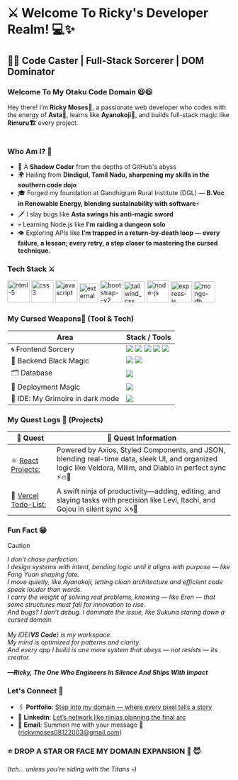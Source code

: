 # ⚔️ Welcome To Ricky's Developer Realm! 💻✨ # 

##  🧙‍♂️ Code Caster | Full-Stack Sorcerer | DOM Dominator   ##

### Welcome To My Otaku Code Domain 😃😃 ###
Hey there! I’m **Ricky Moses🤗**, a passionate web developer who codes with the energy of **Asta💪**, learns like **Ayanokoji🧠**, and builds full-stack magic like **Rimuru🏗️** every project.  <br /> <br />

### Who Am I? 🤔 ###
- 👤 A **Shadow Coder** from the depths of GitHub's abyss
- 🌍 Hailing from **Dindigul, Tamil Nadu, sharpening my skills in the southern code dojo**
- 🎓 Forged my foundation at Gandhigram Rural Institute (DGL) — **B.Voc in Renewable Energy, blending sustainability with software**⚡
- 🗡️ I slay bugs like **Asta swings his anti-magic sword**  
- 💀 Learning Node.js like **I’m raiding a dungeon solo**  
- 👁️ Exploring APIs like **I’m trapped in a return-by-death loop — every failure, a lesson; every retry, a step closer to mastering the cursed technique.**


### Tech Stack ⚔️ ###
<div align="start"> <!-- Frontend --> <img width="50" height="50" src="https://img.icons8.com/fluency/50/html-5.png" alt="html-5"/> <img width="50" height="50" src="https://img.icons8.com/color/48/css3.png" alt="css3"/> <img width="50" height="50" src="https://img.icons8.com/fluency/50/javascript.png" alt="javascript"/> <img width="43" height="43" src="https://img.icons8.com/external-tal-revivo-tritone-tal-revivo/32/external-react-a-javascript-library-for-building-user-interfaces-logo-tritone-tal-revivo.png" alt="external-react-a-javascript-library-for-building-user-interfaces-logo-tritone-tal-revivo"/> <img width="50" height="50" src="https://img.icons8.com/color/48/bootstrap--v2.png" alt="bootstrap--v2"/> <img width="48" height="48" src="https://img.icons8.com/color/48/tailwind_css.png" alt="tailwind_css"/> <!-- Backend --> <img width="50" height="50" src="https://img.icons8.com/fluency/50/node-js.png" alt="node-js"/> <img width="48" height="48" src="https://img.icons8.com/color/48/express-js.png" alt="express-js"/> <img width="48" height="48" src="https://img.icons8.com/color/48/mongo-db.png" alt="mongo-db"/> </div>

### My Cursed Weapons🔪 (Tool & Tech) ###
| Area | Stack / Tools |
| -----| --------------|
| 🌀 Frontend Sorcery | <img src="https://img.shields.io/badge/React-20232A?style=for-the-badge&logo=react&logoColor=61DAFB" /> <img src="https://img.shields.io/badge/Sass-CC6699?style=for-the-badge&logo=sass&logoColor=white" />  <img src="https://img.shields.io/badge/Bootstrap-563D7C?style=for-the-badge&logo=bootstrap&logoColor=white" /> <img src="https://img.shields.io/badge/Tailwind_CSS-38B2AC?style=for-the-badge&logo=tailwind-css&logoColor=white" /> <img src="https://img.shields.io/badge/Styled--Components-DB7093?style=for-the-badge&logo=styled-components&logoColor=white" /> |
| 🔮 Backend Black Magic | <img src="https://img.shields.io/badge/Node.js-339933?style=for-the-badge&logo=nodedotjs&logoColor=white" /> <img src="https://img.shields.io/badge/Express.js-000000?style=for-the-badge&logo=express&logoColor=white" /> |
| 🗂️ Database | <img src="https://img.shields.io/badge/MongoDB-4EA94B?style=for-the-badge&logo=mongodb&logoColor=white" /> |
| 🔗 Deployment Magic | <img src="https://img.shields.io/badge/GitHub-181717?style=for-the-badge&logo=github&logoColor=white" /> |
| 🧠 IDE: My Grimoire in dark mode | <img src="https://img.shields.io/badge/VS%20Code-007ACC?style=for-the-badge&logo=visual-studio-code&logoColor=white" /> |

### My Quest Logs 🏹 (Projects) ###
| 🧪 Quest | 📝 Quest Information |
|---------|----------------------|
| ⚛️ [React Projects:](https://ricky-moses.github.io/React-Projects/) | Powered by Axios, Styled Components, and JSON, blending real-time data, sleek UI, and organized logic like Veldora, Milim, and Diablo in perfect sync ⚡🔥🧠 |
| 📃 [Vercel Todo-List:](https://vercel-todo-list-sepia.vercel.app) | A swift ninja of productivity—adding, editing, and slaying tasks with precision like Levi, Itachi, and Gojou in silent sync ⚔️🌀💼 |

### Fun Fact 😁 ###
> [!Caution]
> *I don’t chase perfection.* <br />
> *I design systems with intent, bending logic until it aligns with purpose — like Fang Yuan shaping fate.* <br />
> *I move quietly, like Ayanokoji, letting clean architecture and efficient code speak louder than words.* <br />
> *I carry the weight of solving real problems, knowing — like Eren — that some structures must fall for innovation to rise.* <br />
> *And bugs? I don’t debug. I dominate the issue, like Sukuna staring down a cursed domain.* <br /> <br />
> *My IDE(**VS Code**) is my workspace.* <br />
> *My mind is optimized for patterns and clarity.* <br />
> *And every app I build is one more system that obeys — not resists — its creator.* <br /> <br />
> ***—Ricky, The One Who Engineers In Silence And Ships With Impact***

### Let's Connect 🤝 ###
- 🖇️ **Portfolio**: [Step into my domain — where every pixel tells a story](https://vercel-portfolio-umber.vercel.app/)
- 💼 **Linkedin**: [Let’s network like ninjas planning the final arc](https://www.linkedin.com/in/rickymoses08/)
- 📧 **Email**: Summon me with your message 🔫(rickymoses08122003@gmail.com)

### ⭐️ DROP A STAR OR FACE MY DOMAIN EXPANSION 🤞 😈 ###
*(tch... unless you’re siding with the Titans 💀)*
